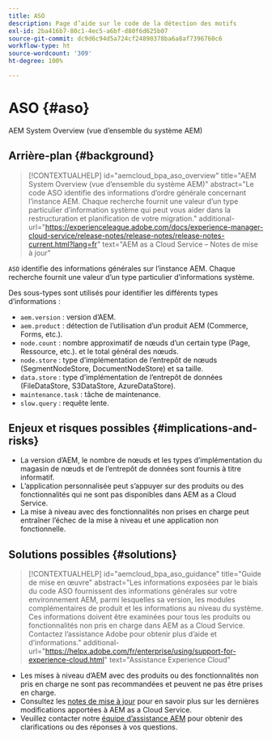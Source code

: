 ```yaml
---
title: ASO
description: Page d’aide sur le code de la détection des motifs
exl-id: 2ba416b7-80c1-4ec5-a6bf-d80f6d625b07
source-git-commit: dc9d6c94d5a724cf24890378ba6a8af7396760c6
workflow-type: ht
source-wordcount: '309'
ht-degree: 100%

---
```


# ASO {#aso}

AEM System Overview (vue d’ensemble du système AEM)

## Arrière-plan {#background}

>[!CONTEXTUALHELP]
>id="aemcloud_bpa_aso_overview"
>title="AEM System Overview (vue d’ensemble du système AEM)"
>abstract="Le code ASO identifie des informations d’ordre générale concernant l’instance AEM. Chaque recherche fournit une valeur d’un type particulier d’information système qui peut vous aider dans la restructuration et planification de votre migration."
>additional-url="https://experienceleague.adobe.com/docs/experience-manager-cloud-service/release-notes/release-notes/release-notes-current.html?lang=fr" text="AEM as a Cloud Service – Notes de mise à jour"

`ASO` identifie des informations générales sur l’instance AEM. Chaque recherche fournit une valeur d’un type particulier d’informations système.

Des sous-types sont utilisés pour identifier les différents types d’informations :

* `aem.version` : version d’AEM.
* `aem.product` : détection de l’utilisation d’un produit AEM (Commerce, Forms, etc.).
* `node.count` : nombre approximatif de nœuds d’un certain type (Page, Ressource, etc.). et le total général des nœuds.
* `node.store` : type d’implémentation de l’entrepôt de nœuds (SegmentNodeStore, DocumentNodeStore) et sa taille.
* `data.store` : type d’implémentation de l’entrepôt de données (FileDataStore, S3DataStore, AzureDataStore).
* `maintenance.task` : tâche de maintenance.
* `slow.query` : requête lente.

## Enjeux et risques possibles {#implications-and-risks}

* La version d’AEM, le nombre de nœuds et les types d’implémentation du magasin de nœuds et de l’entrepôt de données sont fournis à titre informatif.
* L’application personnalisée peut s’appuyer sur des produits ou des fonctionnalités qui ne sont pas disponibles dans AEM as a Cloud Service.
* La mise à niveau avec des fonctionnalités non prises en charge peut entraîner l’échec de la mise à niveau et une application non fonctionnelle.

## Solutions possibles {#solutions}

>[!CONTEXTUALHELP]
>id="aemcloud_bpa_aso_guidance"
>title="Guide de mise en œuvre"
>abstract="Les informations exposées par le biais du code ASO fournissent des informations générales sur votre environnement AEM, parmi lesquelles sa version, les modules complémentaires de produit et les informations au niveau du système. Ces informations doivent être examinées pour tous les produits ou fonctionnalités non pris en charge dans AEM as a Cloud Service. Contactez l’assistance Adobe pour obtenir plus d’aide et d’informations."
>additional-url="https://helpx.adobe.com/fr/enterprise/using/support-for-experience-cloud.html" text="Assistance Experience Cloud"

* Les mises à niveau d’AEM avec des produits ou des fonctionnalités non pris en charge ne sont pas recommandées et peuvent ne pas être prises en charge.
* Consultez les [notes de mise à jour](https://experienceleague.adobe.com/docs/experience-manager-cloud-service/release-notes/release-notes/release-notes-current.html?lang=fr) pour en savoir plus sur les dernières modifications apportées à AEM as a Cloud Service.
* Veuillez contacter notre [équipe d’assistance AEM](https://helpx.adobe.com/fr/enterprise/using/support-for-experience-cloud.html) pour obtenir des clarifications ou des réponses à vos questions.

